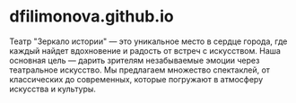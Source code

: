 # dfilimonova.github.io
Театр "Зеркало истории" — это уникальное место в сердце города, где каждый найдет вдохновение и радость от встреч с искусством. Наша основная цель — дарить зрителям незабываемые эмоции через театральное искусство. Мы предлагаем множество спектаклей, от классических до современных, которые погружают в атмосферу искусства и культуры.
